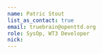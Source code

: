 ```yaml
---
name: Patric Stout
list_as_contact: true
email: truebrain@openttd.org
role: SysOp, WT3 Developer
nick:
---
```

